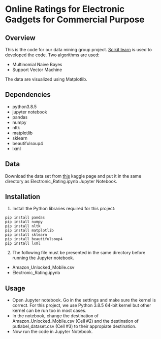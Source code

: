 # Online Ratings for Electronic Gadgets for Commercial Purpose

## Overview

This is the code for our data mining group project. [Scikit learn](http://scikit-learn.org/stable/index.html) is used to developed the code.
Two algorithms are used: <br>

- Multinomial Naive Bayes
- Support Vector Machine

The data are visualized using Matplotlib.

## Dependencies

- python3.8.5
- jupyter notebook
- pandas
- numpy
- nltk
- matplotlib
- sklearn
- beautifulsoup4
- lxml

## Data

Download the data set from [this](https://www.kaggle.com/PromptCloudHQ/amazon-reviews-unlocked-mobile-phones/data) kaggle page and put it in the same directory as Electronic_Rating.ipynb Jupyter Notebook.

## Installation

1. Install the Python libraries required for this project:
```
pip install pandas
pip install numpy
pip install nltk
pip install matplotlib
pip install sklearn
pip install beautifulsoup4
pip install lxml
```
2. The following file must be presented in the same directory before running the Jupyter notebook.
- Amazon_Unlocked_Mobile.csv
- Electronic_Rating.ipynb

## Usage

- Open Jupyter notebook. Go in the settings and make sure the kernel is correct. For this project, we use Python 3.8.5 64-bit kernel but other kernel can be run too in most cases.
- In the notebook, change the destination of Amazon_Unlocked_Mobile.csv (Cell #2) and the destination of putlabel_dataset.csv (Cell #3) to their appropiate destination.
- Now run the code in Jupyter Notebook.